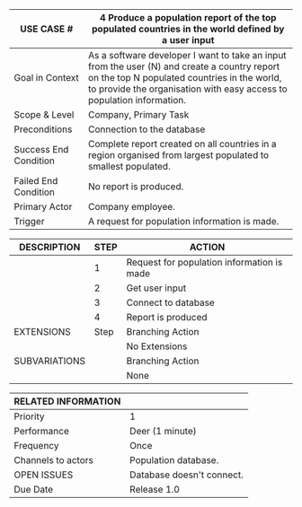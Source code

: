 | USE CASE #                | 4 Produce a population report of the top populated countries in the world defined by a user input   |
|---------------------------|-----|
| Goal in Context           |   As a software developer I want to take an input from the user (N) and create a country report on the top N populated countries in the world, to provide the organisation with easy access to population information. |
| Scope & Level             | Company, Primary Task   |
| Preconditions             | Connection to the database   |
| Success End Condition     | Complete report created on all countries in a region organised from largest populated to smallest populated.   |
| Failed End Condition      | No report is produced.   |
| Primary Actor | Company employee.   |
| Trigger                   | A request for population information is made.   |

| DESCRIPTION   | STEP | ACTION           |
|---------------|------|------------------|
|               | 1    |      Request for population information is made            |
|               | 2    |      Get user input            |
|               | 3    |      Connect to database            |
|               | 4    |      Report is produced            |
| EXTENSIONS    | Step | Branching Action |
|               |      | No Extensions    |
| SUBVARIATIONS |      | Branching Action |
|               |      |    None          |


| RELATED INFORMATION                    |   |
|----------------------------------------|---|
| Priority                               | 1   |
| Performance                            |  Deer (1 minute) |
| Frequency                              |  Once |
| Channels to actors                     |   Population database. |
| OPEN ISSUES                            |  Database doesn't connect. |
| Due Date                               | Release 1.0  |
